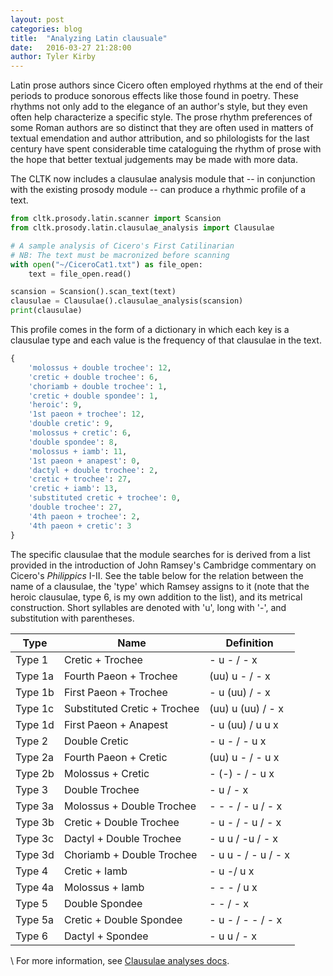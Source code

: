 ```yaml
---
layout: post
categories: blog
title:  "Analyzing Latin clausuale"
date:   2016-03-27 21:28:00
author: Tyler Kirby
---
```


Latin prose authors since Cicero often employed rhythms at the end of their periods to produce sonorous effects like those found in poetry. These rhythms not only add to the elegance of an author's style, but they even often help characterize a specific style. The prose rhythm preferences of some Roman authors are so distinct that they are often used in matters of textual emendation and author attribution, and so philologists for the last century have spent considerable time cataloguing the rhythm of prose with the hope that better textual judgements may be made with more data.

The CLTK now includes a clausulae analysis module that -- in conjunction with the existing prosody module -- can produce a rhythmic profile of a text.

```python
from cltk.prosody.latin.scanner import Scansion
from cltk.prosody.latin.clausulae_analysis import Clausulae

# A sample analysis of Cicero's First Catilinarian
# NB: The text must be macronized before scanning
with open("~/CiceroCat1.txt") as file_open: 
    text = file_open.read()

scansion = Scansion().scan_text(text)
clausulae = Clausulae().clausulae_analysis(scansion)
print(clausulae)
```

This profile comes in the form of a dictionary in which each key is a clausulae type and each value is the frequency of that clausulae in the text.

```python
{
    'molossus + double trochee': 12, 
    'cretic + double trochee': 6, 
    'choriamb + double trochee': 1, 
    'cretic + double spondee': 1, 
    'heroic': 9, 
    '1st paeon + trochee': 12, 
    'double cretic': 9, 
    'molossus + cretic': 6, 
    'double spondee': 8, 
    'molossus + iamb': 11, 
    '1st paeon + anapest': 0, 
    'dactyl + double trochee': 2, 
    'cretic + trochee': 27, 
    'cretic + iamb': 13, 
    'substituted cretic + trochee': 0, 
    'double trochee': 27, 
    '4th paeon + trochee': 2, 
    '4th paeon + cretic': 3
}
```

The specific clausulae that the module searches for is derived from a list provided in the introduction of John Ramsey's Cambridge commentary on Cicero's *Philippics* I-II. See the table below for the relation between the name of a clausulae, the 'type' which Ramsey assigns to it (note that the heroic clausulae, type 6, is my own addition to the list), and its metrical construction. Short syllables are denoted with 'u', long with '-', and substitution with parentheses.

|Type|Name|Definition|
|---|---|---|
Type 1 | Cretic + Trochee | - u - / - x
Type 1a | Fourth Paeon + Trochee | (uu) u - / - x
Type 1b | First Paeon + Trochee | - u (uu) / - x
Type 1c | Substituted Cretic + Trochee | (uu) u (uu) / - x
Type 1d | First Paeon + Anapest | - u (uu) / u u x
Type 2 | Double Cretic | - u - / - u x
Type 2a | Fourth Paeon + Cretic | (uu) u - / - u x
Type 2b | Molossus + Cretic | - (-) - / - u x
Type 3 | Double Trochee | - u / - x
Type 3a | Molossus + Double Trochee | - - - / - u / - x
Type 3b| Cretic + Double Trochee | - u - / - u / - x
Type 3c | Dactyl + Double Trochee | - u u / -u / - x
Type 3d | Choriamb + Double Trochee | - u u - / - u / - x
Type 4 | Cretic + Iamb | - u -/ u x
Type 4a | Molossus + Iamb | - - - / u x
Type 5 | Double Spondee | - - / - x
Type 5a | Cretic + Double Spondee | - u - / - - / - x
Type 6 | Dactyl + Spondee | - u u / - x

\\
For more information, see [Clausulae analyses docs](http://docs.cltk.org/en/latest/latin.html#clausulae-analysis).